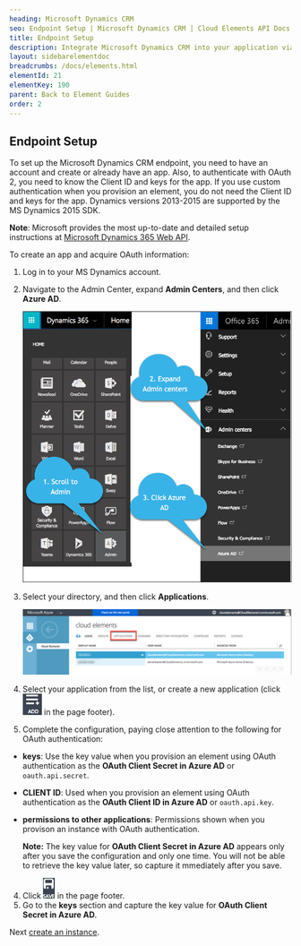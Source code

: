 ```yaml
---
heading: Microsoft Dynamics CRM
seo: Endpoint Setup | Microsoft Dynamics CRM | Cloud Elements API Docs
title: Endpoint Setup
description: Integrate Microsoft Dynamics CRM into your application via the Cloud Elements APIs.
layout: sidebarelementdoc
breadcrumbs: /docs/elements.html
elementId: 21
elementKey: 190
parent: Back to Element Guides
order: 2
---
```

## Endpoint Setup

To set up the Microsoft Dynamics CRM endpoint, you need to have an account and create or already have an app. Also, to authenticate with OAuth 2, you need to know the Client ID and keys for the app. If you use custom authentication when you provision an element, you do not need the Client ID and keys for the app.
Dynamics versions 2013-2015 are supported by the MS Dynamics 2015 SDK.

__Note__: Microsoft provides the most up-to-date and detailed setup instructions at [Microsoft Dynamics 365 Web API](https://msdn.microsoft.com/en-us/library/mt593051.aspx).

To create an app and acquire OAuth information:

1. Log in to your MS Dynamics account.
1. Navigate to the Admin Center, expand __Admin Centers__, and then click __Azure AD__.

    ![Admin Center](img/Admin-Center.png)

1. Select your directory, and then click __Applications__.

    ![Admin Center](img/Applications.png)

2. Select your application from the list, or create a new application (click <img src="img/Add-Application.png" alt="Alt Text" class="inlineImage"> in the page footer).
3. Complete the configuration, paying close attention to the following for OAuth authentication:
  * __keys__: Use the key value  when you provision an element using OAuth authentication as the __OAuth Client Secret in Azure AD__ or `oauth.api.secret`.
  * __CLIENT ID__:  Used when you provision an element using OAuth authentication as the __OAuth Client ID in Azure AD__ or `oauth.api.key`.
  * __permissions to other applications__: Permissions shown when you provison an instance with OAuth authentication.

     __Note:__ The key value for __OAuth Client Secret in Azure AD__ appears only after you save the configuration and only one time. You will not be able to retrieve the key value later, so capture it mmediately after you save.

4. Click <img src="img/Save.png" alt="Alt Text" class="inlineImage"> in the page footer.
1. Go to the __keys__ section and capture the key value for __OAuth Client Secret in Azure AD__.

Next [create an instance](dynamicscrm-create-instance.html).
